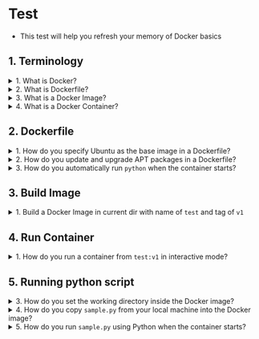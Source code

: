 # Test

- This test will help you refresh your memory of Docker basics

## 1. Terminology

<details>
<summary>1. What is Docker?</summary>
Docker is a tool that lets you run apps in lightweight, portable containers that work the same everywhere.
</details>

<details>
<summary>2. What is Dockerfile?</summary>
Dockerfile is a file that contains all necessary commands to build a Docker Image
</details>

<details>
<summary>3. What is a Docker Image?</summary>
A Docker image is a snapshot of an app and its environment, used to create containers
</details>

<details>
<summary>4. What is a Docker Container?</summary>
A Docker container is a running instance of a Docker Image
</details>

## 2. Dockerfile

<details>
<summary>1. How do you specify Ubuntu as the base image in a Dockerfile?</summary>

```dockerfile
FROM ubuntu
```
</details>

<details>
<summary>2. How do you update and upgrade APT packages in a Dockerfile?</summary>

```dockerfile
RUN apt update && apt upgrade -y
```

**NOTE**: When a Dockerfile runs RUN instructions, they are executed as the root user by default
</details>

<details>
<summary>3. How do you automatically run <code>python</code> when the container starts?</summary>

```dockerfile
ENTRYPOINT ["python"]
```

**NOTE**: You can also use CMD ["python"], which is easier to override.

- `ENTRYPOINT` runs the command every time, and arguments are added to it.
- `CMD` sets a default command, but it can be completely replaced when running the container.
</details>

## 3. Build Image

<details>
<summary>1. Build a Docker Image in current dir with name of <code>test</code> and tag of <code>v1</code></summary>

```bash
docker build -t test:v1 .
```
</details>

## 4. Run Container

<details>
<summary>1. How do you run a container from <code>test:v1</code> in interactive mode?</summary>

```bash
docker run -it test:v1
```
</details>

## 5. Running python script

<details>
<summary>3. How do you set the working directory inside the Docker image?</summary>

```dockerfile
WORKDIR /app
```
</details>

<details> <summary>4. How do you copy <code>sample.py</code> from your local machine into the Docker image?</summary>

```dockerfile
COPY sample.py .
```
</details>

<details> <summary>5. How do you run <code>sample.py</code> using Python when the container starts?</summary>

```dockerfile
ENTRYPOINT ["python", "sample.py"]
```
</details>
